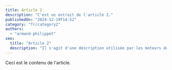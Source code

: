 ```yaml
---
title: Article 2
description: "C'est un extrait de l'article 2."
publishedOn: "2024-12-19T14:52"
category: "fr/category2"
authors:
  - "armand-philippot"
seo:
  title: "Article 2"
  description: "Il s'agit d'une description utilisée par les moteurs de recherche."
---
```


Ceci est le contenu de l'article.
